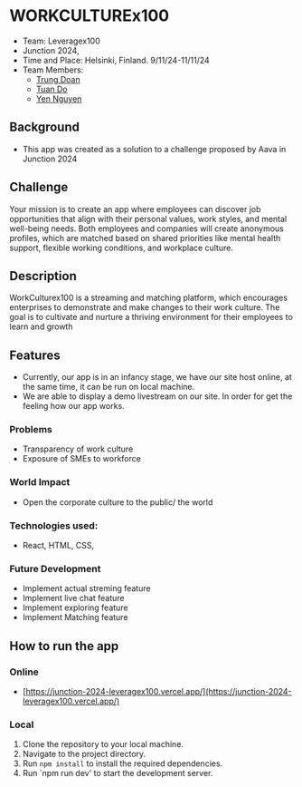 # WORKCULTUREx100

- Team: Leveragex100
- Junction 2024,
- Time and Place: Helsinki, Finland. 9/11/24-11/11/24
- Team Members:
  - [Trung Doan](https://github.com/viettrung2103)
  - [Tuan Do](https://github.com/DozyXYZ)
  - [Yen Nguyen](https://github.com/chloee122)

## Background

- This app was created as a solution to a challenge proposed by Aava in Junction 2024


## Challenge

Your mission is to create an app where employees can discover job opportunities that align with their personal values, work styles, and mental well-being needs. Both employees and companies will create anonymous profiles, which are matched based on shared priorities like mental health support, flexible working conditions, and workplace culture.

## Description

WorkCulturex100 is a streaming and matching platform, which encourages enterprises to demonstrate and make changes to their work culture. The goal is to cultivate and nurture a thriving environment for their employees to learn and growth

## Features

- Currently, our app is in an infancy stage, we have our site host online, at the same time, it can be run on local machine.
- We are able to display a demo livestream on our site. In order for get the feeling how our app works.

### Problems

- Transparency of work culture
- Exposure of SMEs to workforce

### World Impact

- Open the corporate culture to the public/ the world

### Technologies used:

- React, HTML, CSS,

### Future Development

- Implement actual streming feature
- Implement live chat feature
- Implement exploring feature
- Implement Matching feature

## How to run the app

### Online

- [https://junction-2024-leveragex100.vercel.app/](https://junction-2024-leveragex100.vercel.app/)

### Local

1. Clone the repository to your local machine.
2. Navigate to the project directory.
3. Run `npm install` to install the required dependencies.
4. Run `npm run dev' to start the development server.

